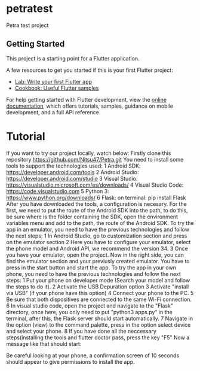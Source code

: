 # petratest

Petra test project

## Getting Started

This project is a starting point for a Flutter application.

A few resources to get you started if this is your first Flutter project:

- [Lab: Write your first Flutter app](https://docs.flutter.dev/get-started/codelab)
- [Cookbook: Useful Flutter samples](https://docs.flutter.dev/cookbook)

For help getting started with Flutter development, view the
[online documentation](https://docs.flutter.dev/), which offers tutorials,
samples, guidance on mobile development, and a full API reference.

# Tutorial
If you want to try our project locally, watch below:
Firstly clone this repository https://github.com/Nitsu47/Petra.git
You need to install some tools to support the technologies used:
1 Android SDK: https://developer.android.com/tools
2 Android Studio: https://developer.android.com/studio
3 Visual Studio: https://visualstudio.microsoft.com/es/downloads/
4 Visual Studio Code: https://code.visualstudio.com
5 Python 3: https://www.python.org/downloads/
6 Flask: on terminal: pip install Flask
After you have downloaded the tools, a configuration is necesary.
For the first, we need to put the route of the Android SDK into the path, to do this, be sure where is the folder containing the SDK, open the environment variables menu and add to the path, the route of the Android SDK.
To try the app in an emulator, you need to have the previous technologies and follow the next steps:
1 In Android Studio, go to customization section and press on the emulator section
2 Here you have to configure your emulator, select the phone model and Android API, we recommend the version 34.
3 Once you have your emulator, open the project. Now in the right side, you can find the emulator section and your previusly created emulator. You have to press in the start button and start the app.
To try the app in your own phone, you need to have the previous technologies and follow the next steps:
1 Put your phone on developer mode (Search your model and follow the steps to do it).
2 Activate the USB Depuration option
3 Activate "install via USB" (if your phone have this option)
4 Connect your phone to the PC.
5 Be sure that both dispositives are connected to the same Wi-Fi connection.
6 In visual studio code, open the project and navigate to the "Flask" directory, once here, you only need to put "python3 apps.py" in the terminal, after this, the Flask server should start automatically.
7 Navigate in the option (view) to the command palette, press in the option select device and select your phone.
8 If you have done all the neccessary steps(installing the tools and flutter doctor pass, press the key "F5"
Now a message like that should start:

Be careful looking at your phone, a confirmation screen of 10 seconds should appear to give permissions to install the app.
